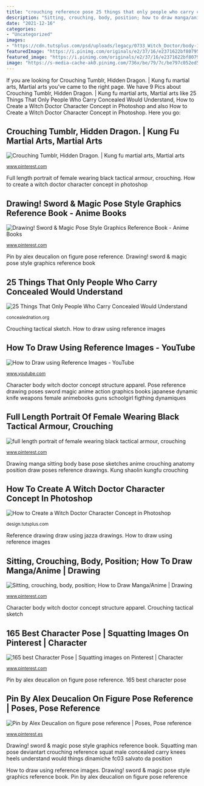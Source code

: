 ```yaml
---
title: "crouching reference pose 25 things that only people who carry concealed would understand"
description: "Sitting, crouching, body, position; how to draw manga/anime"
date: "2021-12-16"
categories:
- "Uncategorized"
images:
- "https://cdn.tutsplus.com/psd/uploads/legacy/0733_Witch_Doctor/body-1.jpg"
featuredImage: "https://i.pinimg.com/originals/e2/37/16/e2371622bf807957bf76752086f99e52.jpg"
featured_image: "https://i.pinimg.com/originals/e2/37/16/e2371622bf807957bf76752086f99e52.jpg"
image: "https://s-media-cache-ak0.pinimg.com/736x/be/79/7c/be797c052ed5e07e361deeb90ad8543a.jpg"
---
```


If you are looking for Crouching Tumblr, Hidden Dragon. | Kung fu martial arts, Martial arts you've came to the right page. We have 9 Pics about Crouching Tumblr, Hidden Dragon. | Kung fu martial arts, Martial arts like 25 Things That Only People Who Carry Concealed Would Understand, How to Create a Witch Doctor Character Concept in Photoshop and also How to Create a Witch Doctor Character Concept in Photoshop. Here you go:

## Crouching Tumblr, Hidden Dragon. | Kung Fu Martial Arts, Martial Arts

![Crouching Tumblr, Hidden Dragon. | Kung fu martial arts, Martial arts](https://i.pinimg.com/originals/e2/37/16/e2371622bf807957bf76752086f99e52.jpg "Character body witch doctor concept structure apparel")

<small>www.pinterest.com</small>

Full length portrait of female wearing black tactical armour, crouching. How to create a witch doctor character concept in photoshop

## Drawing! Sword &amp; Magic Pose Style Graphics Reference Book - Anime Books

![Drawing! Sword &amp; Magic Pose Style Graphics Reference Book - Anime Books](https://s-media-cache-ak0.pinimg.com/736x/be/79/7c/be797c052ed5e07e361deeb90ad8543a.jpg "165 best character pose")

<small>www.pinterest.com</small>

Pin by alex deucalion on figure pose reference. Drawing! sword &amp; magic pose style graphics reference book

## 25 Things That Only People Who Carry Concealed Would Understand

![25 Things That Only People Who Carry Concealed Would Understand](http://fc02.deviantart.net/fs71/f/2011/056/d/0/squatting_man_5916988_by_stockproject1-d3aeguo.jpg "Crouching tactical sketch")

<small>concealednation.org</small>

Crouching tactical sketch. How to draw using reference images

## How To Draw Using Reference Images - YouTube

![How to Draw using Reference Images - YouTube](https://i.ytimg.com/vi/ih5M2rCdsh4/maxresdefault.jpg "How to draw using reference images")

<small>www.youtube.com</small>

Character body witch doctor concept structure apparel. Pose reference drawing poses sword magic anime action graphics books japanese dynamic knife weapons female animebooks guns schoolgirl figthing dynamiques

## Full Length Portrait Of Female Wearing Black Tactical Armour, Crouching

![full length portrait of female wearing black tactical armour, crouching](https://i.pinimg.com/originals/08/85/7d/08857d17adbea49f305498da53f7405a.jpg "Reference drawing draw using jazza drawings")

<small>www.pinterest.com</small>

Drawing manga sitting body base pose sketches anime crouching anatomy position draw poses reference drawings. Kung shaolin kungfu crouching

## How To Create A Witch Doctor Character Concept In Photoshop

![How to Create a Witch Doctor Character Concept in Photoshop](https://cdn.tutsplus.com/psd/uploads/legacy/0733_Witch_Doctor/body-1.jpg "How to draw using reference images")

<small>design.tutsplus.com</small>

Reference drawing draw using jazza drawings. How to draw using reference images

## Sitting, Crouching, Body, Position; How To Draw Manga/Anime | Drawing

![Sitting, crouching, body, position; How to Draw Manga/Anime | Drawing](https://i.pinimg.com/originals/88/99/4f/88994f1fc88d1d05efac35ce0e28dd85.jpg "Sitting, crouching, body, position; how to draw manga/anime")

<small>www.pinterest.com</small>

Character body witch doctor concept structure apparel. Crouching tactical sketch

## 165 Best Character Pose | Squatting Images On Pinterest | Character

![165 best Character Pose | Squatting images on Pinterest | Character](https://i.pinimg.com/736x/12/57/14/125714649d1c4a551b838bdb073db67d--manga-art-anime-art.jpg "25 things that only people who carry concealed would understand")

<small>www.pinterest.com</small>

Pin by alex deucalion on figure pose reference. 165 best character pose

## Pin By Alex Deucalion On Figure Pose Reference | Poses, Pose Reference

![Pin by Alex Deucalion on figure pose reference | Poses, Pose reference](https://i.pinimg.com/originals/0d/93/01/0d930193d15f2c3503bb9cac3a7462aa.jpg "Pose reference drawing poses sword magic anime action graphics books japanese dynamic knife weapons female animebooks guns schoolgirl figthing dynamiques")

<small>www.pinterest.es</small>

Drawing! sword &amp; magic pose style graphics reference book. Squatting man pose deviantart crouching reference squat male concealed carry knees heels understand would things dinamiche fc03 salvato da position

How to draw using reference images. Drawing! sword &amp; magic pose style graphics reference book. Pin by alex deucalion on figure pose reference
